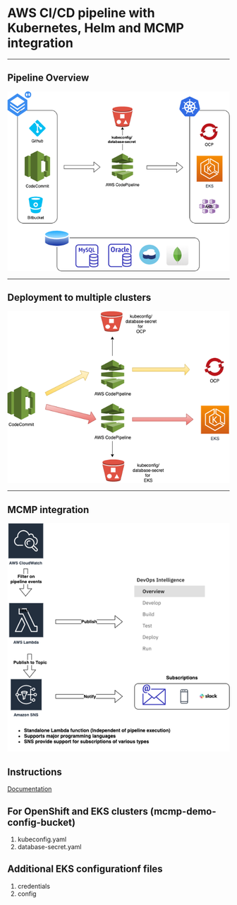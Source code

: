 # AWS CI/CD pipeline with Kubernetes, Helm and MCMP integration

---
## Pipeline Overview 
![CFN AWS Pipeline](aws-overview.png)

---
## Deployment to multiple clusters
![CFN AWS Pipeline](aws-multiple-clusters.png)

---
## MCMP integration
![CFN AWS Pipeline](aws-pipeline-mcmp-integration.png)

## Instructions 
 [Documentation](<https://github.com/mcmpdemo/home/edit/master/README.md>)

## For OpenShift and EKS clusters (mcmp-demo-config-bucket)
   1. kubeconfig.yaml
   2. database-secret.yaml
   
## Additional EKS configurationf files
   1. credentials
   2. config


